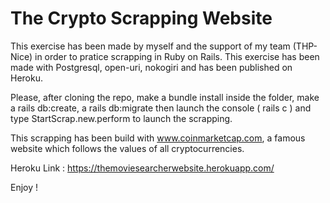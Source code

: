 # The Crypto Scrapping Website

This exercise has been made by myself and the support of my team (THP-Nice) in order to pratice scrapping in Ruby on Rails. 
This exercise has been made with Postgresql, open-uri, nokogiri and has been published on Heroku.

Please, after cloning the repo, make a bundle install inside the folder, make a rails db:create, a rails db:migrate then launch the console ( rails c ) and type StartScrap.new.perform to launch the scrapping. 

This scrapping has been build with www.coinmarketcap.com, a famous website which follows the values of all cryptocurrencies.

Heroku Link : https://themoviesearcherwebsite.herokuapp.com/

Enjoy !


